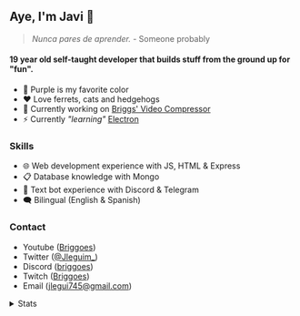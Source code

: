 ## Aye, I'm Javi 👋
>_Nunca pares de aprender._ - Someone probably
#### 19 year old self-taught developer that builds stuff from the ground up for "fun".
- 💜 Purple is my favorite color
- ❤ Love ferrets, cats and hedgehogs
- 🦍 Currently working on [Briggs' Video Compressor](https://github.com/Jleguim/briggs-video-compressor)
- ⚡ Currently *"learning"* [Electron](https://www.electronjs.org/) 

### Skills
- 🌐 Web development experience with JS, HTML & Express
- 📋 Database knowledge with Mongo
- 💬 Text bot experience with Discord & Telegram
- 🗨 Bilingual (English & Spanish)

### Contact
- Youtube ([Briggoes](https://www.youtube.com/channel/UC15bHf8XbPIlQkifmlaSoDw))
- Twitter ([@Jleguim_](https://twitter.com/Jleguim_))
- Discord ([briggoes](https://discord.gg/AH6yFdQtr4))
- Twitch ([Briggoes](https://twitch.tv/briggoes))
- Email (jlegui745@gmail.com)

<details><summary>Stats</summary>
<table align="center">
  <tr>
    <td>
      <img src ="https://github-readme-stats.vercel.app/api?username=Jleguim&show_icons=true&theme=tokyonight&custom_title=Jleguim%27s%20stats&hide_border=true&bg_color=00000000&hide_title=true" />
    </td>
    <td>
      <img src ="https://github-readme-stats.vercel.app/api/top-langs/?username=Jleguim&layout=compact&theme=tokyonight&hide_border=true&bg_color=00000000&hide_title=true" />
    </td>
  </tr>
</table>
